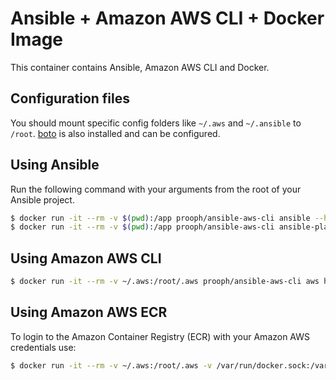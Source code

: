 # Ansible + Amazon AWS CLI + Docker Image
This container contains Ansible, Amazon AWS CLI and Docker.

## Configuration files
You should mount specific config folders like `~/.aws` and `~/.ansible` to `/root`. 
[boto](http://boto.cloudhackers.com/en/latest/getting_started.html) is also installed and can be configured.

## Using Ansible
Run the following command with your arguments from the root of your Ansible project.

```bash
$ docker run -it --rm -v $(pwd):/app prooph/ansible-aws-cli ansible --help
$ docker run -it --rm -v $(pwd):/app prooph/ansible-aws-cli ansible-playbook --help
```

## Using Amazon AWS CLI

```bash
$ docker run -it --rm -v ~/.aws:/root/.aws prooph/ansible-aws-cli aws help
```

## Using Amazon AWS ECR
To login to the Amazon Container Registry (ECR) with your Amazon AWS credentials use:

```bash
$ docker run -it --rm -v ~/.aws:/root/.aws -v /var/run/docker.sock:/var/run/docker.sock ansible-aws-cli aws ecr get-login --region eu-central-1 | tr -d '\r\n' | xargs xargs
```
